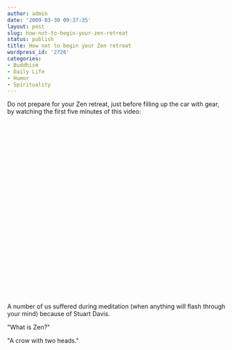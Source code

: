 ```yaml
---
author: admin
date: '2009-03-30 09:37:35'
layout: post
slug: how-not-to-begin-your-zen-retreat
status: publish
title: How not to begin your Zen retreat
wordpress_id: '2726'
categories:
- Buddhism
- Daily Life
- Humor
- Spirituality
---
```

Do not prepare for your Zen retreat, just before filling up the car with gear, by watching the first five minutes of this video:

<lj-embed><object width="500" height="405"><param name="movie" value="http://www.youtube.com/v/juElohSYUiM&hl=en&fs=1&rel=0&border=1"></param><param name="allowFullScreen" value="true"></param><param name="allowscriptaccess" value="always"></param><embed src="http://www.youtube.com/v/juElohSYUiM&hl=en&fs=1&rel=0&border=1" type="application/x-shockwave-flash" allowscriptaccess="always" allowfullscreen="true" width="500" height="405"></embed></object></lj-embed>

A number of us suffered during meditation (when anything will flash through your mind) because of Stuart Davis.

"What is Zen?"

"A crow with two heads."
